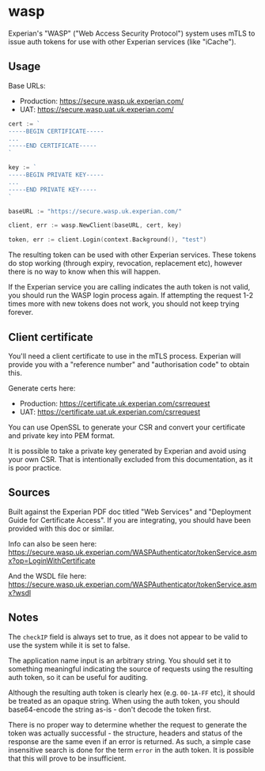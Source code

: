 # wasp

Experian's "WASP" ("Web Access Security Protocol") system uses mTLS to issue auth tokens for use with other Experian services (like "iCache").

## Usage

Base URLs:

- Production: https://secure.wasp.uk.experian.com/
- UAT: https://secure.wasp.uat.uk.experian.com/

```go
cert := `
-----BEGIN CERTIFICATE-----
...
-----END CERTIFICATE-----
`

key := `
-----BEGIN PRIVATE KEY-----
...
-----END PRIVATE KEY-----
`

baseURL := "https://secure.wasp.uk.experian.com/"

client, err := wasp.NewClient(baseURL, cert, key)

token, err := client.Login(context.Background(), "test")
```

The resulting token can be used with other Experian services. These tokens do stop working (through expiry, revocation, replacement etc), however there is no way to know when this will happen.

If the Experian service you are calling indicates the auth token is not valid, you should run the WASP login process again. If attempting the request 1-2 times more with new tokens does not work, you should not keep trying forever.

## Client certificate

You'll need a client certificate to use in the mTLS process. Experian will provide you with a "reference number" and "authorisation code" to obtain this.

Generate certs here:

- Production: https://certificate.uk.experian.com/csrrequest
- UAT: https://certificate.uat.uk.experian.com/csrrequest

You can use OpenSSL to generate your CSR and convert your certificate and private key into PEM format.

It is possible to take a private key generated by Experian and avoid using your own CSR. That is intentionally excluded from this documentation, as it is poor practice.

## Sources

Built against the Experian PDF doc titled "Web Services" and "Deployment Guide for Certificate Access". If you are integrating, you should have been provided with this doc or similar.

Info can also be seen here: https://secure.wasp.uk.experian.com/WASPAuthenticator/tokenService.asmx?op=LoginWithCertificate

And the WSDL file here: https://secure.wasp.uk.experian.com/WASPAuthenticator/tokenService.asmx?wsdl

## Notes

The `checkIP` field is always set to true, as it does not appear to be valid to use the system while it is set to false.

The application name input is an arbitrary string. You should set it to something meaningful indicating the source of requests using the resulting auth token, so it can be useful for auditing.

Although the resulting auth token is clearly hex (e.g. `00-1A-FF` etc), it should be treated as an opaque string. When using the auth token, you should base64-encode the string as-is - don't decode the token first.

There is no proper way to determine whether the request to generate the token was actually successful - the structure, headers and status of the response are the same even if an error is returned. As such, a simple case insensitive search is done for the term `error` in the auth token. It is possible that this will prove to be insufficient.
